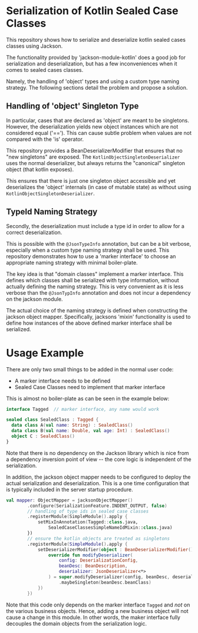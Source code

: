 # Serialization of Kotlin Sealed Case Classes


This repository shows how to serialize and deserialize kotlin sealed cases
classes using Jackson.

The functionality provided by 'jackson-module-kotlin' does a good job for
serialization and deserialization, but has a few inconveniences when it comes
to sealed cases classes.

Namely, the handling of 'object' types and using a custom type naming strategy.
The following sections detail the problem and propose a solution.

## Handling of 'object' Singleton Type

In particular, cases that are declared as 'object' are meant to be singletons.
However, the deserialization yields new object instances which are not
considered equal ('=='). This can cause subtle problem when values are not
compared with the 'is' operator.

This repository provides a BeanDeserializerModifier that ensures that no "new
singletons" are exposed. The `KotlinObjectSingletonDeserializer` uses the
normal deserializer, but always returns the "canonical" singleton object (that
kotlin exposes).

This ensures that there is just one singleton object accessible and yet
deserializes the 'object' internals (in case of mutable state) as without using
`KotlinObjectSingletonDeserializer`.


## TypeId Naming Strategy

Secondly, the deserialization must include a type id in order to allow for a
correct deserialization.

This is possible with the `@JsonTypeInfo` annotation, but can be a bit verbose,
especially when a custom type naming strategy shall be used. This repository
demonstrates how to use a 'marker interface' to choose an appropriate naming
strategy with minimal boiler-plate.

The key idea is that "domain classes" implement a marker interface.  This
defines which classes shall be serialized with type information, without
actually defining the naming strategy. This is very convenient as it is less
verbose than the `@JsonTypInfo` annotation and does not incur a dependency on
the jackson module.

The actual choice of the naming strategy is defined when constructing the
jackson object mapper. Specifically, jacksons 'mixin' functionality is used to
define how instances of the above defined marker interface shall be serialized.

# Usage Example

There are only two small things to be added in the normal user code:
* A marker interface needs to be defined
* Sealed Case Classes need to implement that marker interface

This is almost no boiler-plate as can be seen in the example below:

```kotlin
interface Tagged  // marker interface, any name would work

sealed class SealedClass : Tagged {
  data class A(val name: String) : SealedClass()
  data class B(val name: Double, val age: Int) : SealedClass()
  object C : SealedClass()
}
```

Note that there is no dependency on the Jackson library which is nice from a
dependency inversion point of view -- the core logic is independent of the
serialization.

In addition, the jackson object mapper needs to be configured to deploy the
actual serialization and deserialization. This is a one time configuration that
is typically included in the server startup procedure.

```kotlin
val mapper: ObjectMapper = jacksonObjectMapper()
        .configure(SerializationFeature.INDENT_OUTPUT, false)
        // handling of type ids in sealed case classes
        .registerModule(SimpleModule().apply {
            setMixInAnnotation(Tagged::class.java,
                SealedCaseClassesSimpleNameIdMixin::class.java)
        })
        // ensure the kotlin objects are treated as singletons
        .registerModule(SimpleModule().apply {
            setDeserializerModifier(object : BeanDeserializerModifier() {
                override fun modifyDeserializer(
                    config: DeserializationConfig,
                    beanDesc: BeanDescription,
                    deserializer: JsonDeserializer<*>
                ) = super.modifyDeserializer(config, beanDesc, deserializer)
                    .maybeSingleton(beanDesc.beanClass)
            })
        })
```

Note that this code only depends on the marker interface `Tagged` and _not_ on
the various business objects.  Hence, adding a new business object will not
cause a change in this module.  In other words, the maker interface fully
decouples the domain objects from the serialization logic.
